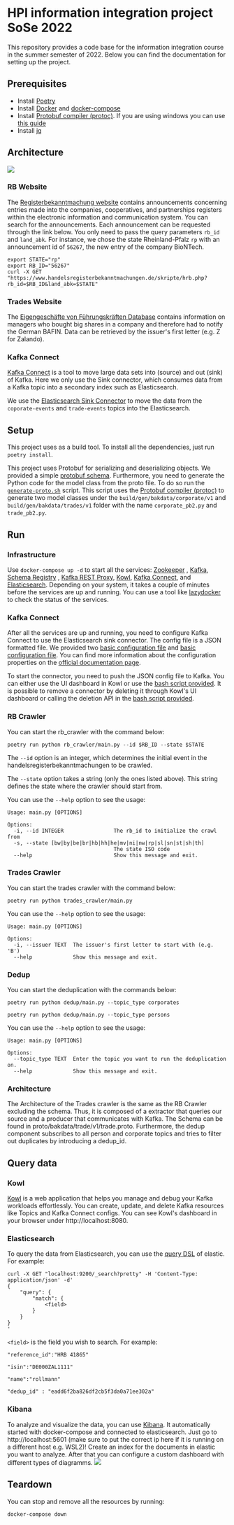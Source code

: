 # HPI information integration project SoSe 2022

This repository provides a code base for the information integration course in the summer semester of 2022. Below you
can find the documentation for setting up the project.

## Prerequisites

- Install [Poetry](https://python-poetry.org/docs/#installation)
- Install [Docker](https://docs.docker.com/get-docker/) and [docker-compose](https://docs.docker.com/compose/install/)
- Install [Protobuf compiler (protoc)](https://grpc.io/docs/protoc-installation/). If you are using windows you can
  use [this guide](https://www.geeksforgeeks.org/how-to-install-protocol-buffers-on-windows/)
- Install [jq](https://stedolan.github.io/jq/download/)

## Architecture
![](architecture.png)

### RB Website

The [Registerbekanntmachung website](https://www.handelsregisterbekanntmachungen.de/index.php?aktion=suche) contains
announcements concerning entries made into the companies, cooperatives, and
partnerships registers within the electronic information and communication system. You can search for the announcements.
Each announcement can be requested through the link below. You only need to pass the query parameters `rb_id`
and `land_abk`. For instance, we chose the state Rheinland-Pfalz `rp` with an announcement id of `56267`, the
new entry of the company BioNTech.

```shell
export STATE="rp" 
export RB_ID="56267"
curl -X GET  "https://www.handelsregisterbekanntmachungen.de/skripte/hrb.php?rb_id=$RB_ID&land_abk=$STATE"
```

### Trades Website

The [Eigengeschäfte von Führungskräften Database](https://portal.mvp.bafin.de/database/DealingsInfo/) contains information on managers who bought big
shares in a company and therefore had to notify the German BAFIN. Data can be retrieved by the issuer's first letter (e.g. Z for Zalando).

### Kafka Connect

[Kafka Connect](https://docs.confluent.io/platform/current/connect/index.html) is a tool to move large data sets into
(source) and out (sink) of Kafka.
Here we only use the Sink connector, which consumes data from a Kafka topic into a secondary index such as
Elasticsearch.

We use the [Elasticsearch Sink Connector](https://docs.confluent.io/kafka-connect-elasticsearch/current/overview.html)
to move the data from the `coporate-events` and `trade-events` topics into the Elasticsearch.

## Setup

This project uses [ ](https://python-poetry.org/) as a build tool.
To install all the dependencies, just run `poetry install`.

This project uses Protobuf for serializing and deserializing objects. We provided a
simple [protobuf schema](./proto/bakdata/corporate/v1/corporate.proto).
Furthermore, you need to generate the Python code for the model class from the proto file.
To do so run the [`generate-proto.sh`](./generate-proto.sh) script.
This script uses the [Protobuf compiler (protoc)](https://grpc.io/docs/protoc-installation/) to generate two model classes
under the `build/gen/bakdata/corporate/v1` and `build/gen/bakdata/trades/v1` folder
with the name `corporate_pb2.py` and `trade_pb2.py`.

## Run

### Infrastructure

Use `docker-compose up -d` to start all the services: [Zookeeper](https://zookeeper.apache.org/)
, [Kafka](https://kafka.apache.org/), [Schema
Registry](https://docs.confluent.io/platform/current/schema-registry/index.html)
, [Kafka REST Proxy]((https://github.com/confluentinc/kafka-rest)), [Kowl](https://github.com/redpanda-data/kowl),
[Kafka Connect](https://docs.confluent.io/platform/current/connect/index.html),
and [Elasticsearch](https://www.elastic.co/elasticsearch/). Depending on your system, it takes a couple of minutes
before the services are up and running. You can use a tool
like [lazydocker](https://github.com/jesseduffield/lazydocker)
to check the status of the services.

### Kafka Connect

After all the services are up and running, you need to configure Kafka Connect to use the Elasticsearch sink connector.
The config file is a JSON formatted file. We provided two [basic configuration file](./connect/elastic-sink-corporates.json) and [basic configuration file](./connect/elastic-sink-trades.json).
You can find more information about the configuration properties on
the [official documentation page](https://docs.confluent.io/kafka-connect-elasticsearch/current/overview.html).

To start the connector, you need to push the JSON config file to Kafka. You can either use the UI dashboard in Kowl or
use the [bash script provided](./connect/push-config.sh). It is possible to remove a connector by deleting it
through Kowl's UI dashboard or calling the deletion API in the [bash script provided](./connect/delete-config.sh).

### RB Crawler

You can start the rb_crawler with the command below:

```shell
poetry run python rb_crawler/main.py --id $RB_ID --state $STATE
```

The `--id` option is an integer, which determines the initial event in the handelsregisterbekanntmachungen to be
crawled.

The `--state` option takes a string (only the ones listed above). This string defines the state where the crawler should
start from.

You can use the `--help` option to see the usage:

```
Usage: main.py [OPTIONS]

Options:
  -i, --id INTEGER                The rb_id to initialize the crawl from
  -s, --state [bw|by|be|br|hb|hh|he|mv|ni|nw|rp|sl|sn|st|sh|th]
                                  The state ISO code
  --help                          Show this message and exit.
```

### Trades Crawler

You can start the trades crawler with the command below:

```shell
poetry run python trades_crawler/main.py
```

You can use the `--help` option to see the usage:

```
Usage: main.py [OPTIONS]

Options:
  -i, --issuer TEXT  The issuer's first letter to start with (e.g. 'B')
  --help             Show this message and exit.
```

### Dedup

You can start the deduplication with the commands below:

```shell
poetry run python dedup/main.py --topic_type corporates
```
```shell
poetry run python dedup/main.py --topic_type persons
```

You can use the `--help` option to see the usage:

```
Usage: main.py [OPTIONS]

Options:
  --topic_type TEXT  Enter the topic you want to run the deduplication on.
  --help             Show this message and exit.
```

### Architecture

The Architecture of the Trades crawler is the same as the RB Crawler excluding the schema. Thus, it is composed of a extractor that queries our source and a producer that communicates with Kafka. The Schema can be found in proto/bakdata/trade/v1/trade.proto.
Furthermore, the dedup component subscribes to all person and corporate topics and tries to filter out duplicates by introducing a dedup_id.

## Query data

### Kowl

[Kowl](https://github.com/redpanda-data/kowl) is a web application that helps you manage and debug your Kafka workloads
effortlessly. You can create, update, and delete Kafka resources like Topics and Kafka Connect configs.
You can see Kowl's dashboard in your browser under http://localhost:8080.

### Elasticsearch

To query the data from Elasticsearch, you can use
the [query DSL](https://www.elastic.co/guide/en/elasticsearch/reference/7.17/query-dsl.html) of elastic. For example:

```shell
curl -X GET "localhost:9200/_search?pretty" -H 'Content-Type: application/json' -d'
{
    "query": {
        "match": {
            <field>
        }
    }
}
'
```

`<field>` is the field you wish to search. For example:

```
"reference_id":"HRB 41865"
```

```
"isin":"DE000ZAL1111"
```

```
"name":"rollmann"
```

```
"dedup_id" : "eadd6f2ba826df2cb5f3da0a71ee302a"
```

### Kibana

To analyze and visualize the data, you can use [Kibana](https://www.elastic.co/de/kibana/).
It automatically started with docker-compose and connected to elasticsearch. Just go to http://localhost:5601 (make sure to put the correct ip here if it is running on a different host e.g. WSL2)!
Create an index for the documents in elastic you want to analyze. After that you can configure a custom dashboard with different types of diagramms.
![](dashboard.png)

## Teardown
You can stop and remove all the resources by running:
```shell
docker-compose down
```